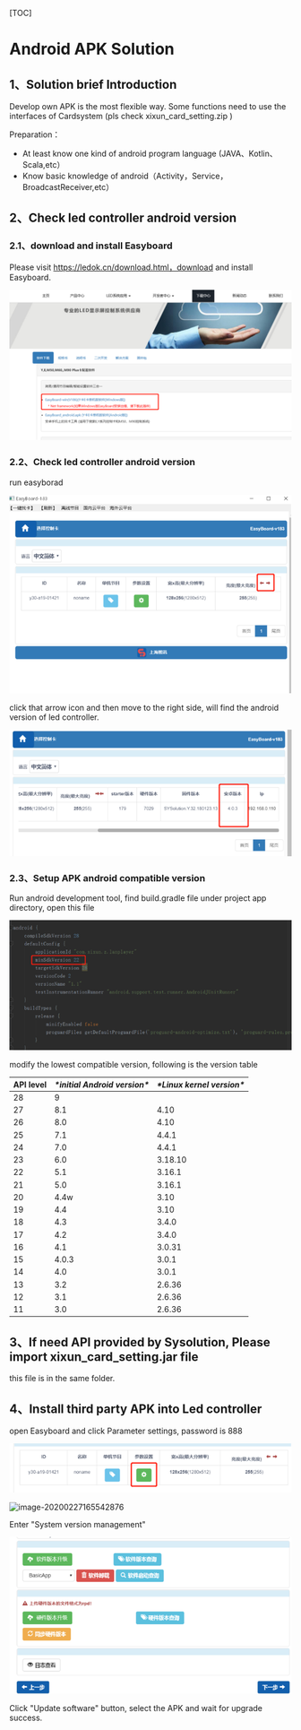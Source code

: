 [TOC]

# Android APK Solution

## 1、Solution brief Introduction

Develop own APK is the most flexible way. Some functions need to use the interfaces of Cardsystem (pls check xixun_card_setting.zip )

Preparation：

- At least know one kind of android program language (JAVA、Kotlin、Scala,etc）
- Know basic knowledge of android（Activity，Service，BroadcastReceiver,etc）

## 2、Check led controller android version

### 2.1、download and install Easyboard

Please visit https://ledok.cn/download.html，download and install Easyboard.

![image-20200227130556267](../pictures/easyboardlink.png)

### 2.2、Check led controller android version

run easyborad

![image-20200227165156967](../pictures/easymain2.png)

click that arrow icon and then move to the right side, will find the android version of led controller.

![image-20200227165237548](../pictures/easymain3.png)

### 2.3、Setup APK android compatible version

Run android development tool, find build.gradle file under project app directory, open this file

![image-20200227165318393](../pictures/Androidstudio.png)

modify the lowest compatible version, following is the version table

| API level | ***\*initial Android version\**** | ***\*Linux kernel version\**** |
| --------- | --------------------------------- | ------------------------------ |
| 28        | 9                                 |                                |
| 27        | 8.1                               | 4.10                           |
| 26        | 8.0                               | 4.10                           |
| 25        | 7.1                               | 4.4.1                          |
| 24        | 7.0                               | 4.4.1                          |
| 23        | 6.0                               | 3.18.10                        |
| 22        | 5.1                               | 3.16.1                         |
| 21        | 5.0                               | 3.16.1                         |
| 20        | 4.4w                              | 3.10                           |
| 19        | 4.4                               | 3.10                           |
| 18        | 4.3                               | 3.4.0                          |
| 17        | 4.2                               | 3.4.0                          |
| 16        | 4.1                               | 3.0.31                         |
| 15        | 4.0.3                             | 3.0.1                          |
| 14        | 4.0                               | 3.0.1                          |
| 13        | 3.2                               | 2.6.36                         |
| 12        | 3.1                               | 2.6.36                         |
| 11        | 3.0                               | 2.6.36                         |

## 3、If need API provided by Sysolution, Please import xixun_card_setting.jar file

this file is in the same folder.

## 4、Install third party APK into Led controller

open Easyboard and click Parameter settings, password is 888

![image-20200227165528343](../pictures/easy1.png)

![image-20200227165542876](D:\xixun-test\pictures\easy2.png)

Enter "System version management"

![image-20200227165602755](../pictures/easy3.png)

Click "Update software" button, select the APK and wait for upgrade success. 